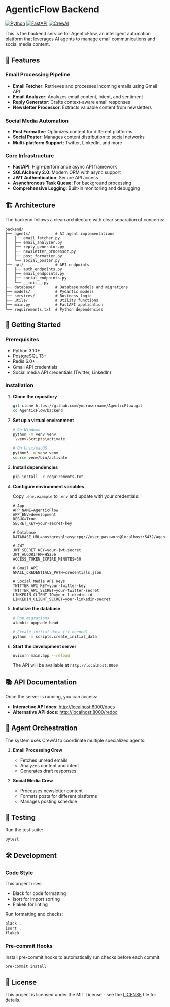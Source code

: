 # AgenticFlow Backend

[![Python](https://img.shields.io/badge/python-3.10+-blue.svg)](https://www.python.org/downloads/)
[![FastAPI](https://img.shields.io/badge/FastAPI-0.95.0-009688?logo=fastapi)](https://fastapi.tiangolo.com/)
[![CrewAI](https://img.shields.io/badge/CrewAI-0.1.0-4B32C3)](https://www.crewai.com/)

This is the backend service for AgenticFlow, an intelligent automation platform that leverages AI agents to manage email communications and social media content.

## 🚀 Features

### Email Processing Pipeline

- **Email Fetcher**: Retrieves and processes incoming emails using Gmail API
- **Email Analyzer**: Analyzes email content, intent, and sentiment
- **Reply Generator**: Crafts context-aware email responses
- **Newsletter Processor**: Extracts valuable content from newsletters

### Social Media Automation

- **Post Formatter**: Optimizes content for different platforms
- **Social Poster**: Manages content distribution to social networks
- **Multi-platform Support**: Twitter, LinkedIn, and more

### Core Infrastructure

- **FastAPI**: High-performance async API framework
- **SQLAlchemy 2.0**: Modern ORM with async support
- **JWT Authentication**: Secure API access
- **Asynchronous Task Queue**: For background processing
- **Comprehensive Logging**: Built-in monitoring and debugging

## 🏗️ Architecture

The backend follows a clean architecture with clear separation of concerns:

```text
backend/
├── agents/           # AI agent implementations
│   ├── email_fetcher.py
│   ├── email_analyzer.py
│   ├── reply_generator.py
│   ├── newsletter_processor.py
│   ├── post_formatter.py
│   └── social_poster.py
├── api/              # API endpoints
│   ├── auth_endpoints.py
│   ├── email_endpoints.py
│   ├── social_endpoints.py
│   └── __init__.py
├── database/         # Database models and migrations
├── models/           # Pydantic models
├── services/         # Business logic
├── utils/            # Utility functions
├── main.py           # FastAPI application
└── requirements.txt  # Python dependencies
```

## 🚀 Getting Started

### Prerequisites

- Python 3.10+
- PostgreSQL 13+
- Redis 6.0+
- Gmail API credentials
- Social media API credentials (Twitter, LinkedIn)

### Installation

1. **Clone the repository**

   ```bash
   git clone https://github.com/yourusername/AgenticFlow.git
   cd AgenticFlow/backend
   ```

2. **Set up a virtual environment**

   ```bash
   # On Windows
   python -m venv venv
   .\venv\Scripts\activate

   # On Unix/macOS
   python3 -m venv venv
   source venv/bin/activate
   ```

3. **Install dependencies**

   ```bash
   pip install -r requirements.txt
   ```

4. **Configure environment variables**

   Copy `.env.example` to `.env` and update with your credentials:

   ```env
   # App
   APP_NAME=AgenticFlow
   APP_ENV=development
   DEBUG=True
   SECRET_KEY=your-secret-key
   
   # Database
   DATABASE_URL=postgresql+asyncpg://user:password@localhost:5432/agenticflow
   
   # JWT
   JWT_SECRET_KEY=your-jwt-secret
   JWT_ALGORITHM=HS256
   ACCESS_TOKEN_EXPIRE_MINUTES=30
   
   # Gmail API
   GMAIL_CREDENTIALS_PATH=credentials.json
   
   # Social Media API Keys
   TWITTER_API_KEY=your-twitter-key
   TWITTER_API_SECRET=your-twitter-secret
   LINKEDIN_CLIENT_ID=your-linkedin-id
   LINKEDIN_CLIENT_SECRET=your-linkedin-secret
   ```

5. **Initialize the database**

   ```bash
   # Run migrations
   alembic upgrade head
   
   # Create initial data (if needed)
   python -m scripts.create_initial_data
   ```

6. **Start the development server**

   ```bash
   uvicorn main:app --reload
   ```

   The API will be available at `http://localhost:8000`

## 📚 API Documentation

Once the server is running, you can access:

- **Interactive API docs**: <http://localhost:8000/docs>
- **Alternative API docs**: <http://localhost:8000/redoc>

## 🤖 Agent Orchestration

The system uses CrewAI to coordinate multiple specialized agents:

1. **Email Processing Crew**
   - Fetches unread emails
   - Analyzes content and intent
   - Generates draft responses

2. **Social Media Crew**
   - Processes newsletter content
   - Formats posts for different platforms
   - Manages posting schedule

## 🧪 Testing

Run the test suite:

```bash
pytest
```

## 🛠️ Development

### Code Style

This project uses:

- Black for code formatting
- isort for import sorting
- Flake8 for linting

Run formatting and checks:

```bash
black .
isort .
flake8
```

### Pre-commit Hooks

Install pre-commit hooks to automatically run checks before each commit:

```bash
pre-commit install
```

## 📄 License

This project is licensed under the MIT License - see the [LICENSE](LICENSE) file for details.
